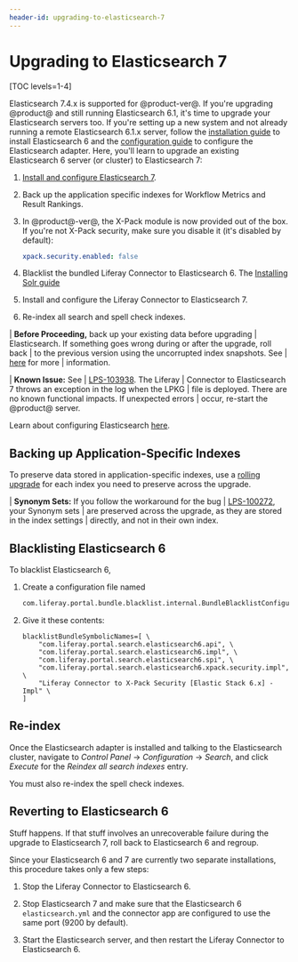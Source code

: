 ```yaml
---
header-id: upgrading-to-elasticsearch-7
---
```


# Upgrading to Elasticsearch 7

[TOC levels=1-4]

Elasticsearch 7.4.x is supported for @product-ver@. If you're upgrading
@product@ and still running Elasticsearch 6.1, it's time to upgrade your
Elasticsearch servers too. If you're setting up a new system and not already
running a remote Elasticsearch 6.1.x server, follow the 
[installation guide](/docs/7-2/deploy/-/knowledge_base/d/installing-elasticsearch) to install
Elasticsearch 6 and the 
[configuration guide](/docs/7-2/deploy/-/knowledge_base/d/configuring-the-liferay-elasticsearch-connector)
to configure the Elasticsearch adapter. Here, you'll learn to upgrade an
existing Elasticsearch 6 server (or cluster) to Elasticsearch 7: 

1.  [Install and configure Elasticsearch 7](/docs/7-2/deploy/-/knowledge_base/d/elasticsearch).

2.  Back up the application specific indexes for Workflow Metrics and Result
    Rankings.

3. In @product@-ver@, the X-Pack module is now provided out of the box. If
   you're not X-Pack security, make sure you disable it (it's disabled by
   default):

    ```yml
    xpack.security.enabled: false
    ```

4.  Blacklist the bundled Liferay Connector to Elasticsearch 6. The [Installing Solr guide]()

5.  Install and configure the Liferay Connector to Elasticsearch 7.

6.  Re-index all search  and spell check indexes.

| **Before Proceeding,** back up your existing data before upgrading
| Elasticsearch. If something goes wrong during or after the upgrade, roll back
| to the previous version using the uncorrupted index snapshots. See
| [here](/docs/7-2/deploy/-/knowledge_base/d/backing-up-elasticsearch) for more
| information.

| **Known Issue:** See
| [LPS-103938](https://issues.liferay.com/browse/LPS-103938). The Liferay
| Connector to Elasticsearch 7 throws an exception in the log when the LPKG
| file is deployed. There are no known functional impacts. If unexpected errors
| occur, re-start the @product@ server.

Learn about configuring Elasticsearch [here](/docs/7-2/deploy/-/knowledge_base/d/configuring-the-liferay-elasticsearch-connector).

## Backing up Application-Specific Indexes

To preserve data stored in application-specific indexes, use a
[rolling upgrade](https://www.elastic.co/guide/en/elasticsearch/reference/7.4/rolling-upgrades.html)
for each index you need to preserve across the upgrade.

| **Synonym Sets:** If you follow the workaround for the bug
| [LPS-100272](https://issues.liferay.com/browse/LPS-100272), your Synonym sets
| are preserved across the upgrade, as they are stored in the index settings
| directly, and not in their own index.

## Blacklisting Elasticsearch 6

To blacklist Elasticsearch 6,

1.  Create a configuration file named

    ```sh
    com.liferay.portal.bundle.blacklist.internal.BundleBlacklistConfiguration.config
    ```

2.  Give it these contents:

    ```properties
    blacklistBundleSymbolicNames=[ \
        "com.liferay.portal.search.elasticsearch6.api", \
        "com.liferay.portal.search.elasticsearch6.impl", \
        "com.liferay.portal.search.elasticsearch6.spi", \
        "com.liferay.portal.search.elasticsearch6.xpack.security.impl", \
        "Liferay Connector to X-Pack Security [Elastic Stack 6.x] - Impl" \
    ]
    ```

## Re-index

Once the Elasticsearch adapter is installed and talking to the Elasticsearch
cluster, navigate to *Control Panel* &rarr; *Configuration* &rarr; *Search*,
and click *Execute* for the *Reindex all search indexes* entry.

You must also re-index the spell check indexes.

## Reverting to Elasticsearch 6

Stuff happens. If that stuff involves an unrecoverable failure during the
upgrade to Elasticsearch 7, roll back to Elasticsearch 6 and regroup.

Since your Elasticsearch 6 and 7 are currently two separate installations, this
procedure takes only a few steps:

1.  Stop the Liferay Connector to Elasticsearch 6.

2.  Stop Elasticsearch 7 and make sure that the Elasticsearch 6
    `elasticsearch.yml` and the connector app are configured to use the same
    port (9200 by default).

3.  Start the Elasticsearch server, and then restart the Liferay Connector to
    Elasticsearch 6.


